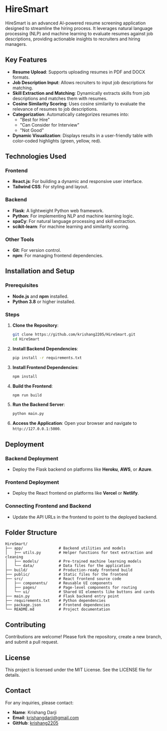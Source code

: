 # HireSmart

HireSmart is an advanced AI-powered resume screening application designed to streamline the hiring process. It leverages natural language processing (NLP) and machine learning to evaluate resumes against job descriptions, providing actionable insights to recruiters and hiring managers.

## Key Features

- **Resume Upload**: Supports uploading resumes in PDF and DOCX formats.
- **Job Description Input**: Allows recruiters to input job descriptions for matching.
- **Skill Extraction and Matching**: Dynamically extracts skills from job descriptions and matches them with resumes.
- **Cosine Similarity Scoring**: Uses cosine similarity to evaluate the relevance of resumes to job descriptions.
- **Categorization**: Automatically categorizes resumes into:
  - "Best for Hire"
  - "Can Consider for Interview"
  - "Not Good"
- **Dynamic Visualization**: Displays results in a user-friendly table with color-coded highlights (green, yellow, red).

## Technologies Used

### Frontend
- **React.js**: For building a dynamic and responsive user interface.
- **Tailwind CSS**: For styling and layout.

### Backend
- **Flask**: A lightweight Python web framework.
- **Python**: For implementing NLP and machine learning logic.
- **spaCy**: For natural language processing and skill extraction.
- **scikit-learn**: For machine learning and similarity scoring.

### Other Tools
- **Git**: For version control.
- **npm**: For managing frontend dependencies.

## Installation and Setup

### Prerequisites
- **Node.js** and **npm** installed.
- **Python 3.8** or higher installed.

### Steps

1. **Clone the Repository**:
   ```bash
   git clone https://github.com/krishang2205/HireSmart.git
   cd HireSmart
   ```

2. **Install Backend Dependencies**:
   ```bash
   pip install -r requirements.txt
   ```

3. **Install Frontend Dependencies**:
   ```bash
   npm install
   ```

4. **Build the Frontend**:
   ```bash
   npm run build
   ```

5. **Run the Backend Server**:
   ```bash
   python main.py
   ```

6. **Access the Application**:
   Open your browser and navigate to `http://127.0.0.1:5000`.

## Deployment

### Backend Deployment
- Deploy the Flask backend on platforms like **Heroku**, **AWS**, or **Azure**.

### Frontend Deployment
- Deploy the React frontend on platforms like **Vercel** or **Netlify**.

### Connecting Frontend and Backend
- Update the API URLs in the frontend to point to the deployed backend.

## Folder Structure

```
HireSmart/
├── app/                # Backend utilities and models
│   ├── utils.py        # Helper functions for text extraction and cleaning
│   ├── models/         # Pre-trained machine learning models
│   └── data/           # Data files for the application
├── build/              # Production-ready frontend build
├── public/             # Static files for the frontend
├── src/                # React frontend source code
│   ├── components/     # Reusable UI components
│   ├── pages/          # Page-level components for routing
│   └── ui/             # Shared UI elements like buttons and cards
├── main.py             # Flask backend entry point
├── requirements.txt    # Python dependencies
├── package.json        # Frontend dependencies
└── README.md           # Project documentation
```

## Contributing

Contributions are welcome! Please fork the repository, create a new branch, and submit a pull request.

## License

This project is licensed under the MIT License. See the LICENSE file for details.

## Contact

For any inquiries, please contact:
- **Name**: Krishang Darji
- **Email**: krishangdarji@gmail.com
- **GitHub**: [krishang2205](https://github.com/krishang2205)